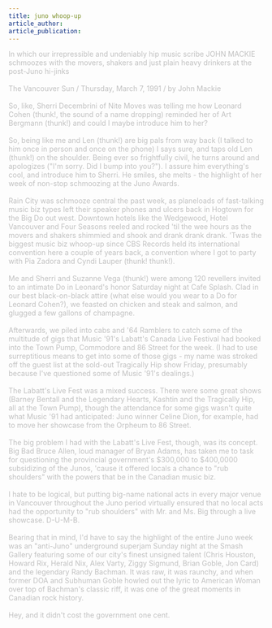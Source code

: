 ```yaml
---
title: juno whoop-up
article_author: 
article_publication: 
---
```

<span style="color: #c0c0c0">In which our irrepressible and undeniably hip music scribe JOHN MACKIE schmoozes with the movers, shakers and just plain heavy drinkers at the post-Juno hi-jinks<br /><br />The Vancouver Sun / Thursday, March 7, 1991 / by John Mackie<br /><br />So, like, Sherri Decembrini of Nite Moves was telling me how Leonard Cohen (thunk!, the sound of a name dropping) reminded her of Art Bergmann (thunk!) and could I maybe introduce him to her?<br /><br />So, being like me and Len (thunk!) are big pals from way back (I talked to him once in person and once on the phone) I says sure, and taps old Len (thunk!) on the shoulder. Being ever so frightfully civil, he turns around and apologizes (&quot;I'm sorry. Did I bump into you?&quot;). I assure him everything's cool, and introduce him to Sherri. He smiles, she melts - the highlight of her week of non-stop schmoozing at the Juno Awards.<br /><br />Rain City was schmooze central the past week, as planeloads of fast-talking music biz types left their speaker phones and ulcers back in Hogtown for the Big Do out west. Downtown hotels like the Wedgewood, Hotel Vancouver and Four Seasons reeled and rocked 'til the wee hours as the movers and shakers shimmied and shook and drank drank drank. 'Twas the biggest music biz whoop-up since CBS Records held its international convention here a couple of years back, a convention where I got to party with Pia Zadora and Cyndi Lauper (thunk! thunk!).<br /><br />Me and Sherri and Suzanne Vega (thunk!) were among 120 revellers invited to an intimate Do in Leonard's honor Saturday night at Cafe Splash. Clad in our best black-on-black attire (what else would you wear to a Do for Leonard Cohen?), we feasted on chicken and steak and salmon, and glugged a few gallons of champagne.<br /><br />Afterwards, we piled into cabs and '64 Ramblers to catch some of the multitude of gigs that Music '91's Labatt's Canada Live Festival had booked into the Town Pump, Commodore and 86 Street for the week. (I had to use surreptitious means to get into some of those gigs - my name was stroked off the guest list at the sold-out Tragically Hip show Friday, presumably because I've questioned some of Music '91's dealings.)<br /><br />The Labatt's Live Fest was a mixed success. There were some great shows (Barney Bentall and the Legendary Hearts, Kashtin and the Tragically Hip, all at the Town Pump), though the attendance for some gigs wasn't quite what Music '91 had anticipated: Juno winner Celine Dion, for example, had to move her showcase from the Orpheum to 86 Street.<br /><br />The big problem I had with the Labatt's Live Fest, though, was its concept. Big Bad Bruce Allen, loud manager of Bryan Adams, has taken me to task for questioning the provincial government's $300,000 to $400,0000 subsidizing of the Junos, 'cause it offered locals a chance to &quot;rub shoulders&quot; with the powers that be in the Canadian music biz.<br /><br />I hate to be logical, but putting big-name national acts in every major venue in Vancouver throughout the Juno period virtually ensured that no local acts had the opportunity to &quot;rub shoulders&quot; with Mr. and Ms. Big through a live showcase. D-U-M-B.<br /><br />Bearing that in mind, I'd have to say the highlight of the entire Juno week was an &quot;anti-Juno&quot; underground superjam Sunday night at the Smash Gallery featuring some of our city's finest unsigned talent (Chris Houston, Howard Rix, Herald Nix, Alex Varty, Ziggy Sigmund, Brian Goble, Jon Card) and the legendary Randy Bachman. It was raw, it was raunchy, and when former DOA and Subhuman Goble howled out the lyric to American Woman over top of Bachman's classic riff, it was one of the great moments in Canadian rock history.<br /><br />Hey, and it didn't cost the government one cent.<br /></span>
